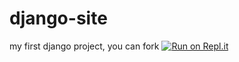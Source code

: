 # django-site
my first django project, you can fork
[![Run on Repl.it](https://repl.it/badge/github/syntax-corp/django-site)](https://repl.it/github/syntax-corp/django-site)
